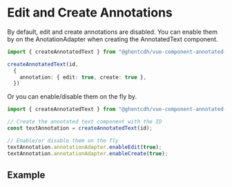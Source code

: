 # Edit and Create Annotations

By default, edit and create annotations are disabled.
You can enable them by on the AnotationAdapter when creating the AnnotatedText component.

```typescript
import { createAnnotatedText } from "@ghentcdh/vue-component-annotated-text";

createAnnotatedText(id,
  {
    annotation: { edit: true, create: true },
  })
```

Or you can enable/disable them on the fly by.

```typescript
import { createAnnotatedText } from "@ghentcdh/vue-component-annotated-text";

// Create the annotated text component with the ID
const textAnnotation = createAnnotatedText(id);

// Enable/or disable them on the fly
textAnnotation.annotationAdapter.enableEdit(true);
textAnnotation.annotationAdapter.enableCreate(true);

```

## Example

<div id="create-edit-example"></div>

<script setup>
//
import { onMounted } from "vue";
import { createAnnotatedText, TextLineAdapter, clearAnnotatedTextCache} from "@ghentcdh/vue-component-annotated-text";
import { greekText } from "@demo";
const id = `create-edit-example`;

onMounted(()=> {
    clearAnnotatedTextCache()
    createAnnotatedText(id,
        {  
            text: TextLineAdapter(),
            annotation: {edit: true, create: true},
        })
    .setText(greekText.text)
    .setAnnotations(greekText.annotations);
});
</script>

